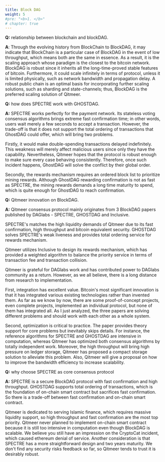 ```yaml
---
title: Block DAG 
weight: 5
#pre: "<b>1. </b>"
# chapter: true
---
```


**Q:** relationship between blockchain and blockDAG.

**A**: Through the evolving history from BlockChain to BlockDAG, it may indicate that BlockChain is a particular case of BlockDAG in the event of low throughput, which means both are the same in essence. As a result,  it is the scaling approach whose paradigm is the closest to the bitcoin network. BlockDAG is robust since it inherits all the long-time-proved stable features of bitcoin. Furthermore, it could scale infinitely in terms of protocol, unless it is limited physically, such as network bandwidth and propagation delay. A robust public chain is an optimal basis for incorporating further scaling solutions, such as sharding and state-channels; thus, BlockDAG is the preferred scaling solution of Qitmeer. 

**Q:** how does SPECTRE work with GHOSTDAG.

**A:**
SPECTRE works perfectly for the payment network. Its stateless voting consensus algorithms brings extreme fast confirmation time; in other words, users wait merely a few seconds to accept a transaction. However, the trade-off is that it does not support the total ordering of transactions that GhostDAG could offer, which will bring two problems.

Firstly, it would make double-spending transactions delayed indefinitely. This weakness will merely affect malicious users since only they have the capability. Nevertheless, Qitmeer hopes that the protocol is robust enough to make sure every case behaving consistently.  Therefore, once such incident happens, GhostDAG will solve the conflict by their global order.

Secondly, the rewards mechanism requires an ordered block list to prioritize mining rewards. Although GhostDAG rewarding confirmation is not as fast as SPECTRE, the mining rewards demands a long time maturity to spend, which is quite enough for GhostDAG to reach confirmation.

**Q:** Qitmeer innovation on BlockDAG.

**A:**
Qitmeer consensus protocol mainly originates from 3 BlockDAG papers published by DAGlabs - SPECTRE, GHOSTDAG and Inclusive. 

SPECTRE's matches the high liquidity demands of Qitmeer due to its fast confirmation, high throughput and bitcoin equivalent security. 
GHOSTDAG solves SPECTRE's weak liveness and provides total ordering service for rewards mechanism.

Qitmeer utilizes Inclusive to design its rewards mechanism, which has provided a weighted algorithm to balance the priority service in terms of transaction fee and transaction collision.

Qitmeer is grateful for DAGlabs work and has contributed power to DAGlabs community as a return. However, as we all believe, there is a long distance from research to implementation. 

First, integration has excellent value. Bitcoin's most significant innovation is that it has integrated various existing technologies rather than invented them. As far as we know by now, there are some proof-of-concept projects, even complete projects, implemented an individual protocol, but none of them has integrated all. As I just analyzed, the three papers are solving different problems and should work with each other as a whole system.

Second, optimization is critical to practice. The paper provides theory support for core problems but inevitably skips details.  For instance, the reference algorithms for SPECTRE and GHOSTDAG are intensive in computation, whereas Qitmeer has optimized both consensus algorithms by totally independent work. Moreover, the high throughput will bring high pressure on ledger storage, Qitmeer has proposed a compact storage solution to alleviate this problem. Also, Qitmeer will give a proposal on how to improve the bandwidth efficiency to increase scalability. 

**Q:** why choose SPECTRE as core consensus protocol

**A:**
SPECTRE is a secure BlockDAG protocol with fast confirmation and high throughput. GHOSTDAG  supports total ordering of transactions, which is the foundation of on-chain smart contract but sacrifices fast confirmation. So there is a trade-off between fast confirmation and on-chain smart contract. 

Qitmeer is dedicated to serving Islamic finance, which requires massive liquidity support, so high throughput and fast confirmation are the most top priority. Qitmeer never planned to implement on-chain smart contract because it is still too intensive in computation even though BlockDAG is scalable. We believe you still have an impression on the CryptoCat incident, which caused ethereum denial of service. Another consideration is that SPECTRE has a more straightforward design and two years maturity. We don't find any security risks feedback so far, so Qitmeer tends to trust it is desirably robust.